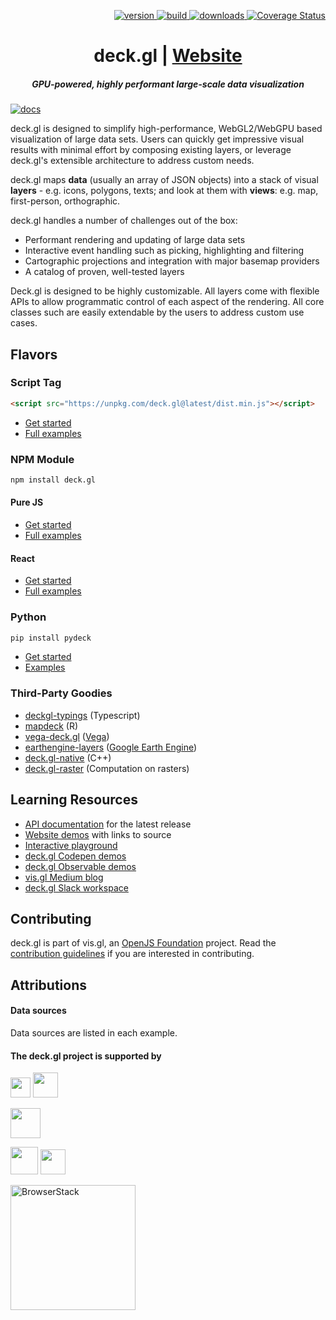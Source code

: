 <p align="right">
  <a href="https://npmjs.org/package/deck.gl">
    <img src="https://img.shields.io/npm/v/deck.gl.svg?style=flat-square" alt="version" />
  </a>
  <a href="https://github.com/visgl/deck.gl/actions?query=workflow%3Atest+branch%3Amaster">
    <img src="https://github.com/visgl/deck.gl/workflows/test/badge.svg?branch=master" alt="build" />
  </a>
  <a href="https://npmjs.org/package/deck.gl">
    <img src="https://img.shields.io/npm/dm/@deck.gl/core.svg?style=flat-square" alt="downloads" />
  </a>
  <a href='https://coveralls.io/github/visgl/deck.gl?branch=master'>
    <img src='https://img.shields.io/coveralls/visgl/deck.gl.svg?style=flat-square' alt='Coverage Status' />
  </a>
</p>

<h1 align="center">deck.gl | <a href="https://deck.gl">Website</a></h1>

<h5 align="center"> GPU-powered, highly performant large-scale data visualization</h5>

[![docs](http://i.imgur.com/mvfvgf0.jpg)](https://visgl.github.io/deck.gl)


deck.gl is designed to simplify high-performance, WebGL2/WebGPU based visualization of large data sets. Users can quickly get impressive visual results with minimal effort by composing existing layers, or leverage deck.gl's extensible architecture to address custom needs.

deck.gl maps **data** (usually an array of JSON objects) into a stack of visual **layers** - e.g. icons, polygons, texts; and look at them with **views**: e.g. map, first-person, orthographic.

deck.gl handles a number of challenges out of the box:

* Performant rendering and updating of large data sets
* Interactive event handling such as picking, highlighting and filtering
* Cartographic projections and integration with major basemap providers
* A catalog of proven, well-tested layers

Deck.gl is designed to be highly customizable. All layers come with flexible APIs to allow programmatic control of each aspect of the rendering. All core classes such are easily extendable by the users to address custom use cases.

## Flavors

### Script Tag

```html
<script src="https://unpkg.com/deck.gl@latest/dist.min.js"></script>
```

- [Get started](/docs/get-started/using-standalone.md#using-the-scripting-api)
- [Full examples](https://github.com/visgl/deck.gl/tree/master/examples/get-started/scripting)

### NPM Module

```bash
npm install deck.gl
```

#### Pure JS

- [Get started](/docs/get-started/using-standalone.md)
- [Full examples](/examples/get-started/pure-js)

#### React

- [Get started](/docs/get-started/using-with-react.md)
- [Full examples](/examples/get-started/react)

### Python

```bash
pip install pydeck
```

- [Get started](https://deckgl.readthedocs.io/en/latest/installation.html)
- [Examples](https://deckgl.readthedocs.io/en/latest/layer.html)

### Third-Party Goodies

- [deckgl-typings](https://github.com/danmarshall/deckgl-typings) (Typescript)
- [mapdeck](https://symbolixau.github.io/mapdeck/articles/mapdeck.html) (R)
- [vega-deck.gl](https://github.com/microsoft/SandDance/tree/master/packages/vega-deck.gl) ([Vega](https://vega.github.io/))
- [earthengine-layers](https://earthengine-layers.com/) ([Google Earth Engine](https://earthengine.google.com/))
- [deck.gl-native](https://github.com/UnfoldedInc/deck.gl-native) (C++)
- [deck.gl-raster](https://github.com/kylebarron/deck.gl-raster/) (Computation on rasters)

## Learning Resources

* [API documentation](https://deck.gl/#/documentation) for the latest release
* [Website demos](https://deck.gl/#/examples) with links to source
* [Interactive playground](https://deck.gl/playground)
* [deck.gl Codepen demos](https://codepen.io/vis-gl/)
* [deck.gl Observable demos](https://beta.observablehq.com/@pessimistress)
* [vis.gl Medium blog](https://medium.com/vis-gl)
* [deck.gl Slack workspace](https://join.slack.com/t/deckgl/shared_invite/zt-7oeoqie8-NQqzSp5SLTFMDeNSPxi7eg)

## Contributing

deck.gl is part of vis.gl, an [OpenJS Foundation](https://openjsf.org/) project. Read the [contribution guidelines](/CONTRIBUTING.md) if you are interested in contributing.


## Attributions

#### Data sources

Data sources are listed in each example.


#### The deck.gl project is supported by

<a href="https://www.unfolded.ai"><img src="https://raw.githubusercontent.com/visgl/deck.gl-data/master/images/branding/unfolded.png" height="32" /></a>
<a href="https://www.foursquare.com"><img src="https://raw.githubusercontent.com/visgl/deck.gl-data/master/images/branding/fsq.svg" height="40" /></a>

<a href="https://www.carto.com"><img src="https://raw.githubusercontent.com/visgl/deck.gl-data/master/images/branding/carto.svg" height="48" /></a>

<a href="https://www.mapbox.com"><img src="https://raw.githubusercontent.com/visgl/deck.gl-data/master/images/branding/mapbox.svg" height="44" /></a>
<a href="https://www.uber.com"><img src="https://raw.githubusercontent.com/visgl/deck.gl-data/master/images/branding/uber.png" height="40" /></a>

<a href="https://www.browserstack.com/"><img src="https://d98b8t1nnulk5.cloudfront.net/production/images/static/logo.svg" alt="BrowserStack" width="200" /></a>
